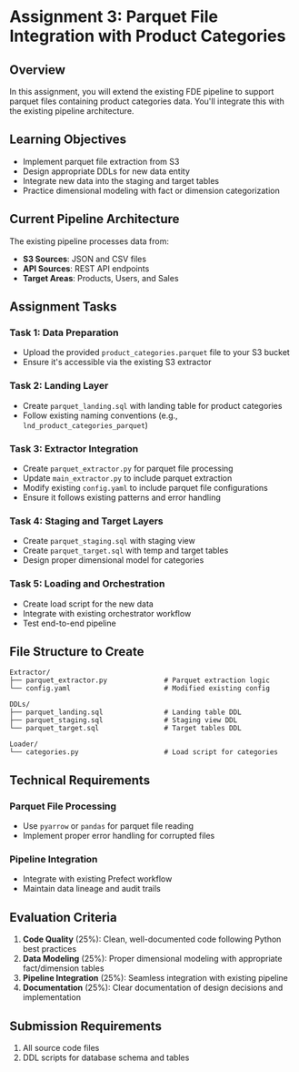 # Assignment 3: Parquet File Integration with Product Categories

## Overview
In this assignment, you will extend the existing FDE pipeline to support parquet files containing product categories data. You'll integrate this with the existing pipeline architecture.

## Learning Objectives
- Implement parquet file extraction from S3
- Design appropriate DDLs for new data entity
- Integrate new data into the staging and target tables
- Practice dimensional modeling with fact or dimension categorization

## Current Pipeline Architecture
The existing pipeline processes data from:
- **S3 Sources**: JSON and CSV files
- **API Sources**: REST API endpoints
- **Target Areas**: Products, Users, and Sales

## Assignment Tasks

### Task 1: Data Preparation
- Upload the provided `product_categories.parquet` file to your S3 bucket
- Ensure it's accessible via the existing S3 extractor

### Task 2: Landing Layer
- Create `parquet_landing.sql` with landing table for product categories
- Follow existing naming conventions (e.g., `lnd_product_categories_parquet`)

### Task 3: Extractor Integration
- Create `parquet_extractor.py` for parquet file processing
- Update `main_extractor.py` to include parquet extraction
- Modify existing `config.yaml` to include parquet file configurations
- Ensure it follows existing patterns and error handling

### Task 4: Staging and Target Layers
- Create `parquet_staging.sql` with staging view
- Create `parquet_target.sql` with temp and target tables
- Design proper dimensional model for categories

### Task 5: Loading and Orchestration
- Create load script for the new data
- Integrate with existing orchestrator workflow
- Test end-to-end pipeline

## File Structure to Create
```
Extractor/
├── parquet_extractor.py              # Parquet extraction logic
└── config.yaml                       # Modified existing config

DDLs/
├── parquet_landing.sql               # Landing table DDL
├── parquet_staging.sql               # Staging view DDL
└── parquet_target.sql                # Target tables DDL

Loader/
└── categories.py                     # Load script for categories
```

## Technical Requirements

### Parquet File Processing
- Use `pyarrow` or `pandas` for parquet file reading
- Implement proper error handling for corrupted files

### Pipeline Integration
- Integrate with existing Prefect workflow
- Maintain data lineage and audit trails

## Evaluation Criteria
1. **Code Quality** (25%): Clean, well-documented code following Python best practices
2. **Data Modeling** (25%): Proper dimensional modeling with appropriate fact/dimension tables
3. **Pipeline Integration** (25%): Seamless integration with existing pipeline
5. **Documentation** (25%): Clear documentation of design decisions and implementation

## Submission Requirements
1. All source code files
2. DDL scripts for database schema and tables

